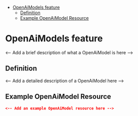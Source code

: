 <!-- START doctoc generated TOC please keep comment here to allow auto update -->
<!-- DON'T EDIT THIS SECTION, INSTEAD RE-RUN doctoc TO UPDATE -->

- [OpenAiModels feature](#openaimodels-feature)
  - [Definition](#definition)
  - [Example OpenAiModel Resource](#example-openaimodel-resource)

<!-- END doctoc generated TOC please keep comment here to allow auto update -->

# OpenAiModels feature

<-- Add a brief description of what a OpenAiModel is here -->

## Definition

<-- Add a detailed description of a OpenAiModel here -->

## Example OpenAiModel Resource

```json
<-- Add an example OpenAiModel resource here -->
```
